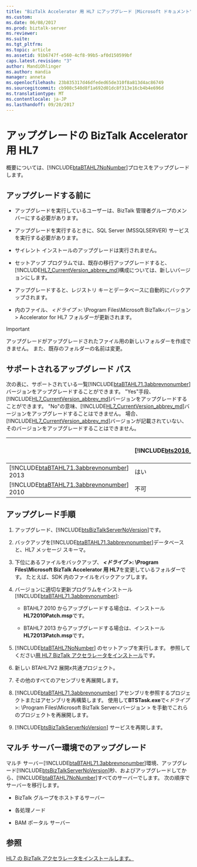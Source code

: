 ```yaml
---
title: "BizTalk Accelerator 用 HL7 にアップグレード |Microsoft ドキュメント"
ms.custom: 
ms.date: 06/08/2017
ms.prod: biztalk-server
ms.reviewer: 
ms.suite: 
ms.tgt_pltfrm: 
ms.topic: article
ms.assetid: 91b6747f-e560-4cf8-99b5-af0d150599bf
caps.latest.revision: "3"
author: MandiOhlinger
ms.author: mandia
manager: anneta
ms.openlocfilehash: 23b835317d46dfeded65de310f8a813d4ac86749
ms.sourcegitcommit: cb908c540d8f1a692d01dc8f313e16cb4b4e696d
ms.translationtype: MT
ms.contentlocale: ja-JP
ms.lasthandoff: 09/20/2017
---
```

# <a name="upgrade-biztalk-accelerator-for-hl7"></a>アップグレードの BizTalk Accelerator 用 HL7
概要については、[!INCLUDE[btaBTAHL7NoNumber](../../includes/btabtahl7nonumber-md.md)]プロセスをアップグレードします。 
  
<a name="BKMK_BeforeUpgrade"></a>   
## <a name="before-you-upgrade"></a>アップグレードする前に  
  
-   アップグレードを実行しているユーザーは、BizTalk 管理者グループのメンバーにする必要があります。  
  
-   アップグレードを実行するときに、SQL Server (MSSQLSERVER) サービスを実行する必要があります。  
  
-   サイレント インストールのアップグレードは実行されません。  
  
-   セットアップ プログラムでは、既存の移行アップグレードすると、[!INCLUDE[HL7_CurrentVersion_abbrev_md](../../includes/hl7-currentversion-abbrev-md.md)]構成については、新しいバージョンにします。  
  
-   アップグレードすると、レジストリ キーとデータベースに自動的にバックアップされます。  
  
-   内のファイル、 *\<ドライブ >*: \Program Files\Microsoft BizTalk\<バージョン > Accelerator for HL7 フォルダーが更新されます。  
  
> [!IMPORTANT]
>  アップグレードがアップグレードされたファイル用の新しいフォルダーを作成できません。 また、既存のフォルダーの名前は変更。  
  
<a name="BKMK_UpgradePaths"></a>   
## <a name="supported-upgrade-paths"></a>サポートされるアップグレード パス  
 次の表に、サポートされている一覧[!INCLUDE[btaBTAHL71.3abbrevnonumber](../../includes/btabtahl71-3abbrevnonumber-md.md)]バージョンをアップグレードすることができます。 "Yes"手段、[!INCLUDE[HL7_CurrentVersion_abbrev_md](../../includes/hl7-currentversion-abbrev-md.md)]バージョンをアップグレードすることができます。 "No"の意味、[!INCLUDE[HL7_CurrentVersion_abbrev_md](../../includes/hl7-currentversion-abbrev-md.md)]バージョンをアップグレードすることはできません。 場合、[!INCLUDE[HL7_CurrentVersion_abbrev_md](../../includes/hl7-currentversion-abbrev-md.md)]バージョンが記載されていない、そのバージョンをアップグレードすることはできません。  

||[!INCLUDE[bts2016_md](../../includes/bts2016-md.md)]|[!INCLUDE[bts2013r2](../../includes/bts2013r2-md.md)]|BizTalk Server 2013|
|---|---|---|---|  
|[!INCLUDE[btaBTAHL71.3abbrevnonumber](../../includes/btabtahl71-3abbrevnonumber-md.md)] 2013|はい|可|不可|  
|[!INCLUDE[btaBTAHL71.3abbrevnonumber](../../includes/btabtahl71-3abbrevnonumber-md.md)] 2010|不可|はい|はい|  

<a name="BKMK_UpgradeSteps"></a>   
## <a name="upgrade-steps"></a>アップグレード手順  
  
1.  アップグレード、[!INCLUDE[btsBizTalkServerNoVersion](../../includes/btsbiztalkservernoversion-md.md)]です。   
  
2.  バックアップを[!INCLUDE[btaBTAHL71.3abbrevnonumber](../../includes/btabtahl71-3abbrevnonumber-md.md)]データベースと、HL7 メッセージ スキーマ。  
  
3.  下位にあるファイルをバックアップ、  ***\<ドライブ >*: \Program Files\Microsoft BizTalk Accelerator 用 HL7**を変更しているフォルダーです。 たとえば、SDK 内のファイルをバックアップします。  
  
4.  バージョンに適切な更新プログラムをインストール[!INCLUDE[btaBTAHL71.3abbrevnonumber](../../includes/btabtahl71-3abbrevnonumber-md.md)]:  
  
    -   BTAHL7 2010 からアップグレードする場合は、インストール**HL72010Patch.msp**です。  
  
    -   BTAHL7 2013 からアップグレードする場合は、インストール**HL72013Patch.msp**です。  
    
  
5.  [!INCLUDE[btaBTAHL7NoNumber](../../includes/btabtahl7nonumber-md.md)] のセットアップを実行します。 参照してください[用 HL7 BizTalk アクセラレータをインストール](../../adapters-and-accelerators/accelerator-hl7/install-biztalk-accelerator-for-hl7.md)です。  
  
6.  新しい BTAHL7V2 展開*x*共通プロジェクト。  
  
7.  その他のすべてのアセンブリを再展開します。  
  
8.  [!INCLUDE[btaBTAHL71.3abbrevnonumber](../../includes/btabtahl71-3abbrevnonumber-md.md)] アセンブリを参照するプロジェクトまたはアセンブリを再構築します。 使用して**BTSTask.exe**で\<*ドライブ*>: \Program Files\Microsoft BizTalk Server\<バージョン > を手動でこれらのプロジェクトを再展開します。  
  
9. [!INCLUDE[btsBizTalkServerNoVersion](../../includes/btsbiztalkservernoversion-md.md)] サービスを再開します。  
  
<a name="BKMK_UpgradeMulti"></a>   
## <a name="upgrading-in-a-multi-server-environment"></a>マルチ サーバー環境でのアップグレード  
 マルチ サーバー[!INCLUDE[btaBTAHL71.3abbrevnonumber](../../includes/btabtahl71-3abbrevnonumber-md.md)]環境、アップグレード[!INCLUDE[btsBizTalkServerNoVersion](../../includes/btsbiztalkservernoversion-md.md)]秒、およびアップグレードしてから、[!INCLUDE[btaBTAHL7NoNumber](../../includes/btabtahl7nonumber-md.md)]すべてのサーバーでします。 次の順序でサーバーを移行します。  
  
-   BizTalk グループをホストするサーバー  
  
-   各処理ノード  
  
-   BAM ポータル サーバー  
  
## <a name="see-also"></a>参照  
 [HL7 の BizTalk アクセラレータをインストールします。](../../adapters-and-accelerators/accelerator-hl7/install-biztalk-accelerator-for-hl7.md)